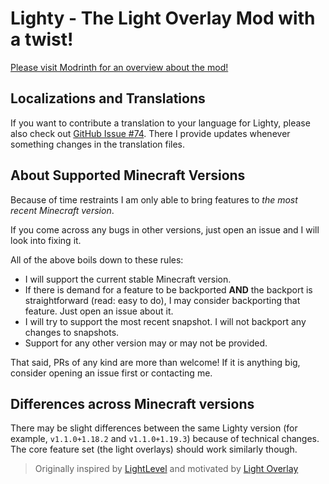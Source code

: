 # Lighty - The Light Overlay Mod with a twist!

[Please visit Modrinth for an overview about the mod!](https://modrinth.com/mod/lighty)

## Localizations and Translations

If you want to contribute a translation to your language for Lighty, please also check out [GitHub Issue #74][localization].
There I provide updates whenever something changes in the translation files.

[localization]: <https://github.com/SchmarrnDevs/Lighty/issues/74>

## About Supported Minecraft Versions

Because of time restraints I am only able to bring features to *the most recent Minecraft version*.

If you come across any bugs in other versions, just open an issue and I will look into fixing it.

All of the above boils down to these rules:

- I will support the current stable Minecraft version.
- If there is demand for a feature to be backported **AND** the backport is straightforward (read: easy to do), I may consider backporting that feature. Just open an issue about it.
- I will try to support the most recent snapshot. I will not backport any changes to snapshots.
- Support for any other version may or may not be provided.

That said, PRs of any kind are more than welcome! If it is anything big, consider opening an issue first or contacting me.               

## Differences across Minecraft versions

There may be slight differences between the same Lighty version (for example, `v1.1.0+1.18.2` and `v1.1.0+1.19.3`) because of technical changes. The core feature set (the light overlays) should work similarly though.

> Originally inspired by [LightLevel](https://github.com/Parzivail-Modding-Team/LightLevel) and motivated by [Light Overlay](https://github.com/shedaniel/LightOverlay)
